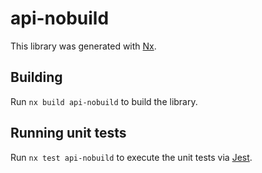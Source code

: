 # api-nobuild

This library was generated with [Nx](https://nx.dev).

## Building

Run `nx build api-nobuild` to build the library.

## Running unit tests

Run `nx test api-nobuild` to execute the unit tests via [Jest](https://jestjs.io).
